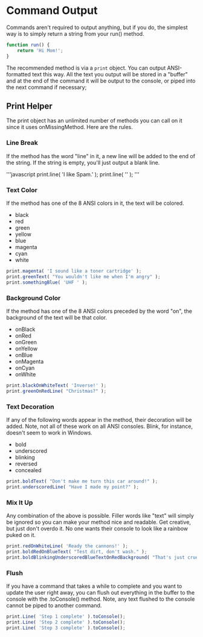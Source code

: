 # Command Output

Commands aren't required to output anything, but if you do, the simplest way is to simply return a string from your run() method.

```javascript
function run() {
    return 'Hi Mom!';
}
```

The recommended method is via a `print` object.  You can output ANSI-formatted text this way.  All the text you output  will be stored in a "buffer" and at the end of the command it will be output to the console, or piped into the next command if necessary;  

## Print Helper

The print object has an unlimited number of methods you can call on it since it uses onMissingMethod.  Here are the rules.

### Line Break

If the method has the word "line" in it, a new line will be added to the end of the string.  If the string is empty, you'll just output a blank line.

'''javascript
print.line( 'I like Spam.' );
print.line( '' );
'''

### Text Color

If the method has one of the 8 ANSI colors in it, the text will be colored.

* black
* red
* green
* yellow
* blue
* magenta
* cyan
* white

```javascript
print.magenta( 'I sound like a toner cartridge' );
print.greenText( "You wouldn't like me when I'm angry" );
print.somethingBlue( 'UHF ' );
```

### Background Color

If the method has one of the 8 ANSI colors preceded by the word "on", the background of the text will be that color.

* onBlack
* onRed
* onGreen
* onYellow
* onBlue
* onMagenta
* onCyan
* onWhite

```javascript
print.blackOnWhiteText( 'Inverse!' );
print.greenOnRedLine( "Christmas?" );
```

### Text Decoration

If any of the following words appear in the method, their decoration will be added.  Note, not all of these work on all ANSI consoles.  Blink, for instance, doesn't seem to work in Windows.

* bold
* underscored
* blinking
* reversed
* concealed

```javascript
print.boldText( "Don't make me turn this car around!" );
print.underscoredLine( "Have I made my point?" );
```

### Mix It Up

Any combination of the above is possible.  Filler words like "text" will simply be ignored so you can make your method nice and readable.  Get creative, but just don't overdo it.  No one wants their console to look like a rainbow puked on it.

```javascript
print.redOnWhiteLine( 'Ready the cannons!' );
print.boldRedOnBlueText( "Test dirt, don't wash." );
print.boldBlinkingUnderscoredBlueTextOnRedBackground( "That's just cruel" );
```

### Flush

If you have a command that takes a while to complete and you want to update the user right away, you can flush out everything in the buffer to the console with the .toConsole() method.  Note, any text flushed to the console cannot be piped to another command.


```javascript
print.Line( 'Step 1 complete' ).toConsole();
print.Line( 'Step 2 complete' ).toConsole();
print.Line( 'Step 3 complete' ).toConsole();

```

